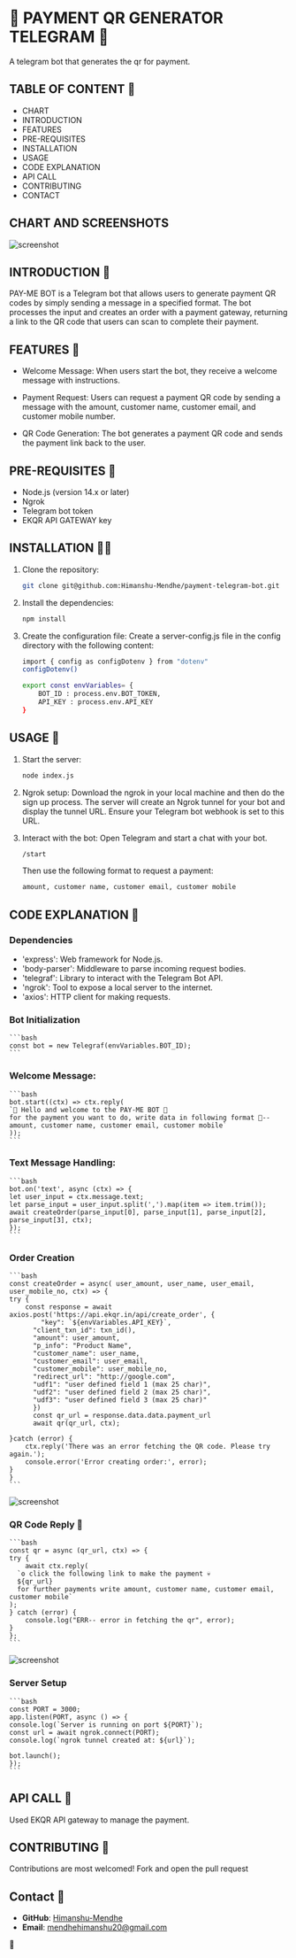 # 💸 PAYMENT QR GENERATOR TELEGRAM 💸

A telegram bot that generates the qr for payment.

## TABLE OF CONTENT 🍷

- CHART
- INTRODUCTION
- FEATURES
- PRE-REQUISITES
- INSTALLATION
- USAGE
- CODE EXPLANATION
- API CALL
- CONTRIBUTING 
- CONTACT

## CHART AND SCREENSHOTS

![screenshot](<screenshot/Screenshot 2024-06-20 at 1.28.29 PM.png>)

## INTRODUCTION 🙏

PAY-ME BOT is a Telegram bot that allows users to generate payment QR codes by simply sending a message in a specified format. The bot processes the input and creates an order with a payment gateway, returning a link to the QR code that users can scan to complete their payment.

## FEATURES 🔎

- Welcome Message: When users start the bot, they receive a welcome message with instructions.

- Payment Request: Users can request a payment QR code by sending a message with the amount, customer name, customer email, and customer mobile number. 

- QR Code Generation: The bot generates a payment QR code and sends the payment link back to the user.

## PRE-REQUISITES 📛

- Node.js (version 14.x or later)
- Ngrok
- Telegram bot token
- EKQR API GATEWAY key

## INSTALLATION 🧑‍🔧

1. Clone the repository:
    ```bash
    git clone git@github.com:Himanshu-Mendhe/payment-telegram-bot.git

2. Install the dependencies:
    ```bash
    npm install
    ```

3. Create the configuration file:
Create a server-config.js file in the config directory with the following content:    
    ```bash
    import { config as configDotenv } from "dotenv"
    configDotenv()

    export const envVariables= {
        BOT_ID : process.env.BOT_TOKEN,
        API_KEY : process.env.API_KEY
    }
    ```

## USAGE 🚧

1. Start the server:
    ```bash
    node index.js
    ```

2. Ngrok setup:
Download the ngrok in your local machine and then do the sign up process. The server will create an Ngrok tunnel for your bot and display the tunnel URL. Ensure your Telegram bot webhook is set to this URL.    

3. Interact with the bot:
Open Telegram and start a chat with your bot.
    ```bash
    /start
    ```
    Then  use the following format to request a payment:
    ```bash
    amount, customer name, customer email, customer mobile
    ```

## CODE EXPLANATION 🔭

### Dependencies

- 'express': Web framework for Node.js.
- 'body-parser': Middleware to parse incoming request bodies.
- 'telegraf': Library to interact with the Telegram Bot API.
- 'ngrok': Tool to expose a local server to the internet.
- 'axios': HTTP client for making requests.

### Bot Initialization

    ```bash
    const bot = new Telegraf(envVariables.BOT_ID);
    ```

### Welcome Message:

    ```bash
    bot.start((ctx) => ctx.reply(
    `🙏 Hello and welcome to the PAY-ME BOT 🤑
    for the payment you want to do, write data in following format 🤝--
    amount, customer name, customer email, customer mobile`
    ));
    ```

### Text Message Handling:

    ```bash
    bot.on('text', async (ctx) => {
    let user_input = ctx.message.text;
    let parse_input = user_input.split(',').map(item => item.trim());
    await createOrder(parse_input[0], parse_input[1], parse_input[2], parse_input[3], ctx);
    });
    ```

### Order Creation

    ```bash
    const createOrder = async( user_amount, user_name, user_email, user_mobile_no, ctx) => {
    try {
        const response = await axios.post('https://api.ekqr.in/api/create_order', {
            "key": `${envVariables.API_KEY}`,
          "client_txn_id": txn_id(),
          "amount": user_amount,
          "p_info": "Product Name",
          "customer_name": user_name,
          "customer_email": user_email,
          "customer_mobile": user_mobile_no,
          "redirect_url": "http://google.com",
          "udf1": "user defined field 1 (max 25 char)",
          "udf2": "user defined field 2 (max 25 char)",
          "udf3": "user defined field 3 (max 25 char)"
          })
          const qr_url = response.data.data.payment_url
          await qr(qr_url, ctx);

    }catch (error) {
        ctx.reply('There was an error fetching the QR code. Please try again.');
        console.error('Error creating order:', error);
    }
    }
    ```
![screenshot](<screenshot/Screenshot 2024-06-20 at 1.27.24 PM.png>)

### QR Code Reply 🔐

    ```bash
    const qr = async (qr_url, ctx) => {
    try {
        await ctx.reply(
      `ʘ click the following link to make the payment 💀
      ${qr_url}
      for further payments write amount, customer name, customer email, customer mobile`
    );
    } catch (error) {
        console.log("ERR-- error in fetching the qr", error);
    }
    };
    ```
![screenshot](<screenshot/Screenshot 2024-06-20 at 1.28.08 PM.png>)

### Server Setup

    ```bash
    const PORT = 3000;
    app.listen(PORT, async () => {
    console.log(`Server is running on port ${PORT}`);
    const url = await ngrok.connect(PORT);
    console.log(`ngrok tunnel created at: ${url}`);

    bot.launch();
    });
    ```

## API CALL 📲

Used EKQR API gateway to manage the payment.

## CONTRIBUTING 🤝

Contributions are most welcomed!
Fork and open the pull request

## Contact 📇

- **GitHub**: [Himanshu-Mendhe](https://github.com/Himanshu-Mendhe)
- **Email**: mendhehimanshu20@gmail.com



🫡